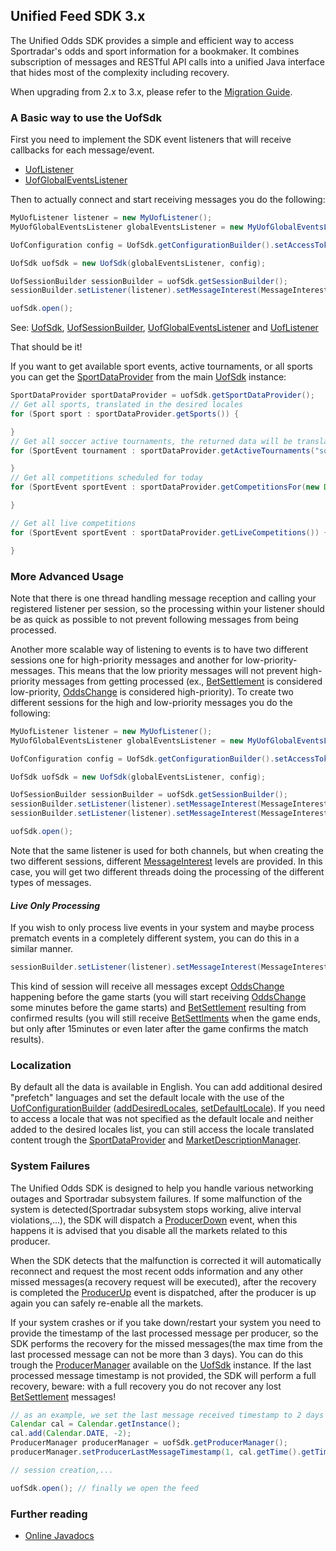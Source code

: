 Unified Feed SDK 3.x
----------------

The Unified Odds SDK provides a simple and efficient way to access Sportradar's odds and sport information for a bookmaker.
It combines subscription of messages and RESTful API calls into a unified Java interface that hides most of the complexity including recovery.

When upgrading from 2.x to 3.x, please refer to the [Migration Guide](migration-guide-v3.md).

### A Basic way to use the UofSdk

First you need to implement the SDK event listeners that will receive callbacks for each message/event.
* [UofListener](https://sportradar.github.io/UnifiedOddsSdkJava/com/sportradar/unifiedodds/sdk/UofListener.html)
* [UofGlobalEventsListener](https://sportradar.github.io/UnifiedOddsSdkJava/com/sportradar/unifiedodds/sdk/UofGlobalEventsListener.html)

Then to actually connect and start receiving messages you do the following:
```java
MyUofListener listener = new MyUofListener();
MyUofGlobalEventsListener globalEventsListener = new MyUofGlobalEventsListener();

UofConfiguration config = UofSdk.getConfigurationBuilder().setAccessToken("your-token").build();

UofSdk uofSdk = new UofSdk(globalEventsListener, config);

UofSessionBuilder sessionBuilder = uofSdk.getSessionBuilder();
sessionBuilder.setListener(listener).setMessageInterest(MessageInterest.AllMessages).build();

uofSdk.open();
```

See: [UofSdk](https://sportradar.github.io/UnifiedOddsSdkJava/com/sportradar/unifiedodds/sdk/UofSdk.html),
[UofSessionBuilder](https://sportradar.github.io/UnifiedOddsSdkJava/com/sportradar/unifiedodds/sdk/UofSessionBuilder.html),
[UofGlobalEventsListener](https://sportradar.github.io/UnifiedOddsSdkJava/com/sportradar/unifiedodds/sdk/UofGlobalEventsListener.html)
and [UofListener](https://sportradar.github.io/UnifiedOddsSdkJava/com/sportradar/unifiedodds/sdk/UofListener.html)

That should be it!

If you want to get available sport events, active tournaments, or all sports you can get the [SportDataProvider](https://sportradar.github.io/UnifiedOddsSdkJava/com/sportradar/unifiedodds/sdk/SportDataProvider.html)
from the main [UofSdk](https://sportradar.github.io/UnifiedOddsSdkJava/com/sportradar/unifiedodds/sdk/UofSdk.html) instance:

```java
SportDataProvider sportDataProvider = uofSdk.getSportDataProvider();
// Get all sports, translated in the desired locales
for (Sport sport : sportDataProvider.getSports()) {

}
// Get all soccer active tournaments, the returned data will be translated in the desired locales
for (SportEvent tournament : sportDataProvider.getActiveTournaments("soccer")) {

}
// Get all competitions scheduled for today
for (SportEvent sportEvent : sportDataProvider.getCompetitionsFor(new Date())) {

}

// Get all live competitions
for (SportEvent sportEvent : sportDataProvider.getLiveCompetitions()) {

}
```

### More Advanced Usage
Note that there is one thread handling message reception and calling your registered listener per session,
so the processing within your listener should be as quick as possible to not prevent following messages from being
processed.

Another more scalable way of listening to events is to have two different sessions one for high-priority messages
and another for low-priority-messages. 
This means that the low priority messages will not prevent high-priority messages from getting processed
(ex., [BetSettlement](https://sportradar.github.io/UnifiedOddsSdkJava/com/sportradar/unifiedodds/sdk/oddsentities/BetSettlement.html)
is considered low-priority,
[OddsChange](https://sportradar.github.io/UnifiedOddsSdkJava/com/sportradar/unifiedodds/sdk/oddsentities/OddsChange.html) is considered high-priority).
To create two different sessions for the high and low-priority messages you do the following:

```java
MyUofListener listener = new MyUofListener();
MyUofGlobalEventsListener globalEventsListener = new MyUofGlobalEventsListener();

UofConfiguration config = UofSdk.getConfigurationBuilder().setAccessToken("your-token").build();

UofSdk uofSdk = new UofSdk(globalEventsListener, config);

UofSessionBuilder sessionBuilder = uofSdk.getSessionBuilder();
sessionBuilder.setListener(listener).setMessageInterest(MessageInterest.HiPrioMessagesOnly).build();
sessionBuilder.setListener(listener).setMessageInterest(MessageInterest.LoPrioMessagesOnly).build();

uofSdk.open();
```

Note that the same listener is used for both channels, but when creating the two different sessions, different
[MessageInterest](https://sportradar.github.io/UnifiedOddsSdkJava/com/sportradar/unifiedodds/sdk/MessageInterest.html)
levels are provided. In this case, you will get two different threads doing the processing of the different types of messages.

#### *Live Only Processing*
If you wish to only process live events in your system and maybe process prematch events in a completely different system,
you can do this in a similar manner.

```java
sessionBuilder.setListener(listener).setMessageInterest(MessageInterest.LiveMessagesOnly).build();
```
This kind of session will receive all messages except
[OddsChange](https://sportradar.github.io/UnifiedOddsSdkJava/com/sportradar/unifiedodds/sdk/oddsentities/OddsChange.html)
happening before the game starts
(you will start receiving
[OddsChange](https://sportradar.github.io/UnifiedOddsSdkJava/com/sportradar/unifiedodds/sdk/oddsentities/OddsChange.html)
some minutes before the game starts) and
[BetSettlement](https://sportradar.github.io/UnifiedOddsSdkJava/com/sportradar/unifiedodds/sdk/oddsentities/BetSettlement.html)
resulting from confirmed results (you will still receive
[BetSettlments](https://sportradar.github.io/UnifiedOddsSdkJava/com/sportradar/unifiedodds/sdk/oddsentities/BetSettlement.html)
when the game ends, but only after 15minutes or even later after the game confirms the match results).

### Localization
By default all the data is available in English. You can add additional desired "prefetch" languages
and set the default locale with the use of the
[UofConfigurationBuilder](https://sportradar.github.io/UnifiedOddsSdkJava/com/sportradar/unifiedodds/sdk/cfg/UofConfigurationBuilder.html)
([addDesiredLocales](https://sportradar.github.io/UnifiedOddsSdkJava/com/sportradar/unifiedodds/sdk/cfg/UofConfigurationBuilder.html#addDesiredLocales-java.util.List-),
[setDefaultLocale](https://sportradar.github.io/UnifiedOddsSdkJava/com/sportradar/unifiedodds/sdk/cfg/UofConfigurationBuilder.html#setDefaultLocale-java.util.Locale-)).
If you need to access a locale that was not specified as the default locale and neither added to the desired locales
list, you can still access the locale translated content trough the
[SportDataProvider](https://sportradar.github.io/UnifiedOddsSdkJava/com/sportradar/unifiedodds/sdk/SportDataProvider.html)
and
[MarketDescriptionManager](https://sportradar.github.io/UnifiedOddsSdkJava/com/sportradar/unifiedodds/sdk/MarketDescriptionManager.html).

### System Failures
The Unified Odds SDK is designed to help you handle various networking outages and Sportradar subsystem failures.
If some malfunction of the system is detected(Sportradar subsystem stops working, alive interval violations,...),
the SDK will dispatch a
[ProducerDown](https://sportradar.github.io/UnifiedOddsSdkJava/com/sportradar/unifiedodds/sdk/oddsentities/ProducerDown.html)
event, when this happens it is advised that you disable all the markets related to this producer.

When the SDK detects that the malfunction is corrected it will automatically reconnect and request the most recent
odds information and any other missed messages(a recovery request will be executed), after the recovery is completed the
[ProducerUp](https://sportradar.github.io/UnifiedOddsSdkJava/com/sportradar/unifiedodds/sdk/oddsentities/ProducerUp.html)
event is dispatched, after the producer is up again you can safely re-enable all the markets.

If your system crashes or if you take down/restart your system you need to provide the timestamp of the last processed
message per producer, so the SDK performs the recovery for the missed messages(the max time from the last processed
message can not be more than 3 days). You can do this trough the
[ProducerManager](https://sportradar.github.io/UnifiedOddsSdkJava/com/sportradar/unifiedodds/sdk/ProducerManager.html)
available on the
[UofSdk](https://sportradar.github.io/UnifiedOddsSdkJava/com/sportradar/unifiedodds/sdk/UofSdk.html)
instance. If the last processed message timestamp is not provided, the SDK will perform a
full recovery, beware: with a full recovery you do not recover any lost
[BetSettlement](https://sportradar.github.io/UnifiedOddsSdkJava/com/sportradar/unifiedodds/sdk/oddsentities/BetSettlement.html)
messages!

```java
// as an example, we set the last message received timestamp to 2 days ago for the producer with the id 1(LiveOdds)
Calendar cal = Calendar.getInstance();
cal.add(Calendar.DATE, -2);
ProducerManager producerManager = uofSdk.getProducerManager();
producerManager.setProducerLastMessageTimestamp(1, cal.getTime().getTime());

// session creation,...

uofSdk.open(); // finally we open the feed
```

### Further reading
* [Online Javadocs](https://sportradar.github.io/UnifiedOddsSdkJava/)